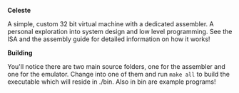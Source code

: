__Celeste__

A simple, custom 32 bit virtual machine with a dedicated assembler. A personal exploration into system design and low level programming. See the ISA and the assembly guide for detailed information on how it works!

__Building__

You'll notice there are two main source folders, one for the assembler and one for the emulator. Change into one of them and run `make all` to build the executable which will reside in ./bin. Also in bin are example programs! 